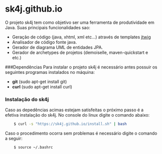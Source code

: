 # sk4j.github.io
O projeto sk4j tem como objetivo ser uma ferramenta de produtividade em Java. Suas principais funcionalidades sao:

* Geração de código (java, xhtml, xml etc...) através de templates [jtwig](http://jtwig.org/)
* Analisador de código fonte java.
* Gerador de diagrama UML de entidades JPA.
* Gerador de archetypes de projetos (demoiselle, maven-quickstart e etc.)

###Dependências
Para instalar o projeto sk4j é necessário antes possuir os seguintes programas instalados no máquina:

* **git** (sudo apt-get install git)
* **curl** (sudo apt-get install curl)

### Instalação do sk4j
Caso as depedências acimas estejam satisfeitas o próximo passo é a efetiva instalação do sk4j. No console do linux digite o comando abaixo:
```bash
    $ curl -s "https://sk4j.github.io/install.sh" | bash
```
Caso o procedimento ocorra sem problemas é necessário digite o comando a seguir:
```bash
    $ source ~/.bashrc
```
